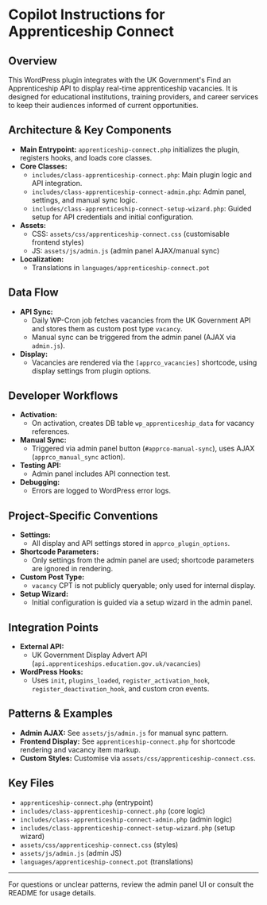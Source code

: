 # Copilot Instructions for Apprenticeship Connect

## Overview
This WordPress plugin integrates with the UK Government's Find an Apprenticeship API to display real-time apprenticeship vacancies. It is designed for educational institutions, training providers, and career services to keep their audiences informed of current opportunities.

## Architecture & Key Components
- **Main Entrypoint:** `apprenticeship-connect.php` initializes the plugin, registers hooks, and loads core classes.
- **Core Classes:**
  - `includes/class-apprenticeship-connect.php`: Main plugin logic and API integration.
  - `includes/class-apprenticeship-connect-admin.php`: Admin panel, settings, and manual sync logic.
  - `includes/class-apprenticeship-connect-setup-wizard.php`: Guided setup for API credentials and initial configuration.
- **Assets:**
  - CSS: `assets/css/apprenticeship-connect.css` (customisable frontend styles)
  - JS: `assets/js/admin.js` (admin panel AJAX/manual sync)
- **Localization:**
  - Translations in `languages/apprenticeship-connect.pot`

## Data Flow
- **API Sync:**
  - Daily WP-Cron job fetches vacancies from the UK Government API and stores them as custom post type `vacancy`.
  - Manual sync can be triggered from the admin panel (AJAX via `admin.js`).
- **Display:**
  - Vacancies are rendered via the `[apprco_vacancies]` shortcode, using display settings from plugin options.

## Developer Workflows
- **Activation:**
  - On activation, creates DB table `wp_apprenticeship_data` for vacancy references.
- **Manual Sync:**
  - Triggered via admin panel button (`#apprco-manual-sync`), uses AJAX (`apprco_manual_sync` action).
- **Testing API:**
  - Admin panel includes API connection test.
- **Debugging:**
  - Errors are logged to WordPress error logs.

## Project-Specific Conventions
- **Settings:**
  - All display and API settings stored in `apprco_plugin_options`.
- **Shortcode Parameters:**
  - Only settings from the admin panel are used; shortcode parameters are ignored in rendering.
- **Custom Post Type:**
  - `vacancy` CPT is not publicly queryable; only used for internal display.
- **Setup Wizard:**
  - Initial configuration is guided via a setup wizard in the admin panel.

## Integration Points
- **External API:**
  - UK Government Display Advert API (`api.apprenticeships.education.gov.uk/vacancies`)
- **WordPress Hooks:**
  - Uses `init`, `plugins_loaded`, `register_activation_hook`, `register_deactivation_hook`, and custom cron events.

## Patterns & Examples
- **Admin AJAX:** See `assets/js/admin.js` for manual sync pattern.
- **Frontend Display:** See `apprenticeship-connect.php` for shortcode rendering and vacancy item markup.
- **Custom Styles:** Customise via `assets/css/apprenticeship-connect.css`.

## Key Files
- `apprenticeship-connect.php` (entrypoint)
- `includes/class-apprenticeship-connect.php` (core logic)
- `includes/class-apprenticeship-connect-admin.php` (admin logic)
- `includes/class-apprenticeship-connect-setup-wizard.php` (setup wizard)
- `assets/css/apprenticeship-connect.css` (styles)
- `assets/js/admin.js` (admin JS)
- `languages/apprenticeship-connect.pot` (translations)

---
For questions or unclear patterns, review the admin panel UI or consult the README for usage details.